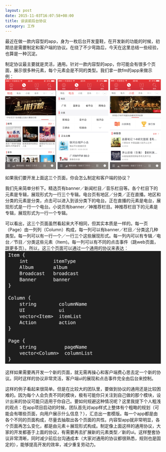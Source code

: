 ```yaml
---
layout: post
date: 2015-11-03T16:07:58+08:00
title: 谈谈前后台协议
category: 工作
---
```


最近在做一款内容型的app，身为一枚后台开发童鞋，在开发新的功能的时候，初期总是需要制定和客户端的协议。在绕了不少弯路后，今天在这里总结一些经验，也算是一种沉淀。

制定协议最主要就是灵活，通用。针对一款内容型的app，你可能会有很多个页面，展示很多种元素，每个元素会是不同的类型。我们拿一款fm的app来做示例：
<img src="/assets/images/talk-about-protocol/example.png" alt="app示例" title="app示例" width="800" />

如果我们要开发上面这三个页面，你会怎么制定和客户端的协议？

我们先来简单分析下。精选页有banner／新闻栏目／音乐栏目等。各个栏目下的元素是专辑，展现形式为一行三个专辑。电台页有地区／分类／正在直播。地区和分类的元素是分类，点击可以进入到该分类下的电台。正在直播的元素是电台，展现形式是一行一个电台。小说页有banner／神推荐栏目。神推荐栏目下的元素是专辑，展现形式为一行一个专辑。

可以看出，这三个页面虽然看起来大不相同，但其实本质是一样的。每一页（Page）由一列列（Column）构成，每一列可以有banner／栏目／分类这几种类型。每一列可以有一行一个／一行三个这些展现形式。每一列内可以有专辑／电台／节目／分类这些元素（Item)。每一列可以有不同的点击事件（跳web页面，跳更多页）。所以，这三个页面可以通过一个通用的协议来表达：
<img src="/assets/images/talk-about-protocol/solution.png" alt="协议示例" title="协议示例" width="800" />

这样如果需要再开发一个新的页面，就无需再操心和客户端费心思去定一个新的协议。同时这样的协议非常灵活，客户端ui的展现和点击事件完全由后台来控制。

这样的例子看起来很简单。但是在比较大的团队里，要做到协议的通用还是比较困难的。因为每个人会负责不同的模块，极有可能你只关注到自己做的那个模块，设计出来的协议可能只适用于你自己。要如何规避这种情况呢？这里我提下个人粗浅的观点：在app项目启动的时候，团队首先对app样式上整体有个粗略的规划（可能会有哪些页面，向用户展示什么信息？），汇总出一套模版。每一个app都是由各个不同的页面构成，尽量去抽取出各个页面的共性。内容型app就非常明显，各个页面再怎么变化，都是由元素＋展现形式构成。制定像上面这样的通用协议，大家的开发都基于上面的协议，有需要再去扩展新的元素类型／新的ui。这样整套协议非常清晰，同时减少前后台沟通成本（大家对通用的协议都很熟悉，规则也是固定的），能够提高开发的效率，减少重复劳动力。

